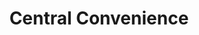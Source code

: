 ---
title: "Central Convenience"
url: /davao-city/central-convenience-narra-street/
shop: Lebensmittel
---